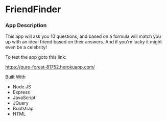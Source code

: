 # FriendFinder

### App Description

This app will ask you 10 questions, and based on a formula will match you up with an ideal friend based on their answers. And if you're lucky it might even be a celebrity!

To test the app goto this link:

https://pure-forest-81752.herokuapp.com/

Built With
* Node.JS
* Express
* JavaScript
* JQuery
* Bootstrap
* HTML
